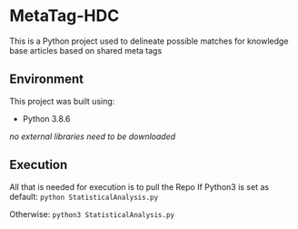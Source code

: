 # MetaTag-HDC
This is a Python project used to delineate possible matches for knowledge base articles based on shared meta tags

## Environment
This project was built using:
- Python 3.8.6

*no external libraries need to be downloaded*

## Execution
All that is needed for execution is to pull the Repo
If Python3 is set as default:
`python StatisticalAnalysis.py`

Otherwise:
`python3 StatisticalAnalysis.py`
